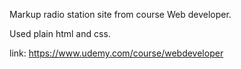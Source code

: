 Markup radio station site from course Web developer. 

Used plain html and css.

link: https://www.udemy.com/course/webdeveloper
